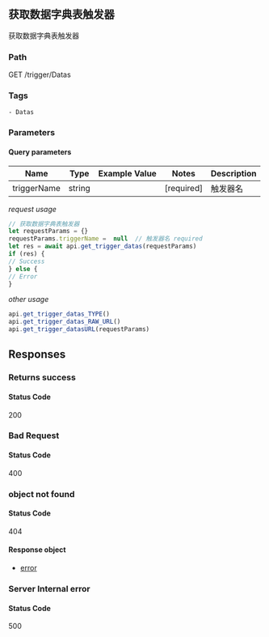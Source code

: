 ## 获取数据字典表触发器

获取数据字典表触发器
### Path
GET /trigger/Datas

### Tags
    - Datas
### Parameters

#### Query parameters

| Name | Type | Example Value | Notes | Description |
| ---- | ---- | ------------- | -------- | ----------- |
| triggerName | string |  |  [required]  | 触发器名 |

*request usage*
```javascript
// 获取数据字典表触发器
let requestParams = {}
requestParams.triggerName =  null  // 触发器名 required
let res = await api.get_trigger_datas(requestParams)
if (res) {
// Success
} else {
// Error
}
```
*other usage*
```javascript
api.get_trigger_datas_TYPE()
api.get_trigger_datas_RAW_URL()
api.get_trigger_datasURL(requestParams)
```

## Responses
### Returns success

#### Status Code
200



### Bad Request

#### Status Code
400



### object not found

#### Status Code
404


#### Response object
* [error](../models/error.md)

### Server Internal error

#### Status Code
500



